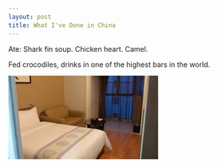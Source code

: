 ```yaml
---
layout: post
title: What I've Done in China
---
```


Ate: Shark fin soup. Chicken heart. Camel.

Fed crocodiles, drinks in one of the highest bars in the world.

![float-left](/images/Apartment-300x168.jpg "My apartment")